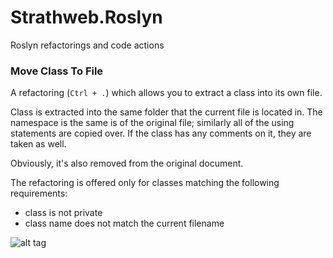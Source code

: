 Strathweb.Roslyn
================

Roslyn refactorings and code actions


### Move Class To File

A refactoring (`Ctrl + .`) which allows you to extract a class into its own file. 

Class is extracted into the same folder that the current file is located in.
The namespace is the same is of the original file; similarly all of the using statements are copied over.
If the class has any comments on it, they are taken as well.

Obviously, it's also removed from the original document.

The refactoring is offered only for classes matching the following requirements:

 - class is not private
 - class name does not match the current filename

![alt tag](http://i.imgur.com/YQnu1rX.png)
